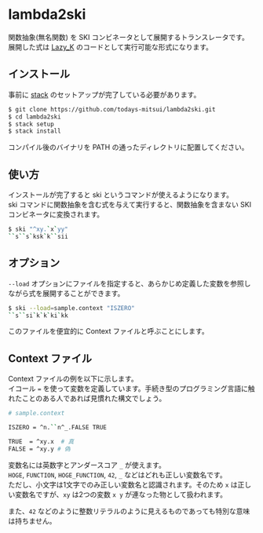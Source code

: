 # lambda2ski

関数抽象(無名関数) を SKI コンビネータとして展開するトランスレータです。  
展開した式は [Lazy_K](http://legacy.e.tir.jp/wiliki?%CB%DD%CC%F5%3A%A5%D7%A5%ED%A5%B0%A5%E9%A5%DF%A5%F3%A5%B0%B8%C0%B8%ECLazy_K) のコードとして実行可能な形式になります。

## インストール

事前に [stack](https://docs.haskellstack.org/en/stable/README/) のセットアップが完了している必要があります。

```bash
$ git clone https://github.com/todays-mitsui/lambda2ski.git
$ cd lambda2ski
$ stack setup
$ stack install
```

コンパイル後のバイナリを PATH の通ったディレクトリに配置してください。

## 使い方

インストールが完了すると ski というコマンドが使えるようになります。  
ski コマンドに関数抽象を含む式を与えて実行すると、関数抽象を含まない SKI コンビネータに変換されます。

```bash
$ ski "^xy.`x`yy"
``s``s`ksk`k``sii
```

## オプション

`--load` オプションにファイルを指定すると、あらかじめ定義した変数を参照しながら式を展開することができます。

```bash
$ ski --load=sample.context "ISZERO"
``s``si`k`k`ki`kk
```

このファイルを便宜的に Context ファイルと呼ぶことにします。

## Context ファイル

Context ファイルの例を以下に示します。  
イコール `=` を使って変数を定義しています。手続き型のプログラミング言語に触れたことのある人であれば見慣れた構文でしょう。

```bash
# sample.context

ISZERO = ^n.``n^_.FALSE TRUE

TRUE  = ^xy.x  # 真
FALSE = ^xy.y # 偽
```

変数名には英数字とアンダースコア `_` が使えます。  
`HOGE`, `FUNCTION`, `HOGE_FUNCTION`, `42`, `_` などはどれも正しい変数名です。  
ただし、小文字は1文字でのみ正しい変数名と認識されます。そのため `x` は正しい変数名ですが、`xy` は2つの変数 `x y` が連なった物として扱われます。

また、`42` などのように整数リテラルのように見えるものであっても特別な意味は持ちません。
